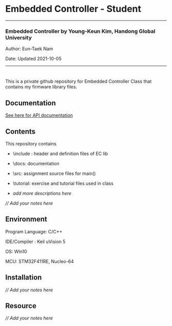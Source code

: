 # Embedded Controller - Student



---

### Embedded Controller by Young-Keun Kim, Handong Global University 

Author:  Eun-Taek Nam

Date:  Updated 2021-10-05



---

# 

This is a private github repository for Embedded Controller Class that contains my firmware library files.



## Documentation

[See here for API documentation ](./docs/EC_HAL_Documentation.md)



## Contents

This repository contains

* \include : header and definition files of EC lib

* \docs: documentation 

* \src: assignment source files for main()

* \tutorial: exercise and tutorial files used in class

* _add more descriptions here_ 

  

_// Add your notes here_



## Environment

Program Language: C/C++

IDE/Compiler : Keil uVision 5

OS: WIn10

MCU:  STM32F411RE, Nucleo-64



## Installation

_// Add your notes here_



## Resource

_// Add your notes here_
